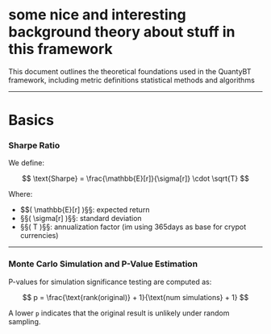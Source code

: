 # some nice and interesting background theory about stuff in this framework

This document outlines the theoretical foundations used in the QuantyBT framework, including metric definitions statistical methods and algorithms

---

# Basics
### Sharpe Ratio

We define:

$$
\text{Sharpe} = \frac{\mathbb{E}[r]}{\sigma[r]} \cdot \sqrt{T}
$$

Where:

- $$\( \mathbb{E}[r] \)§§: expected return  
- §§\( \sigma[r] \)§§: standard deviation  
- §§\( T \)§§: annualization factor (im using 365days as base for crypot currencies)

---















### Monte Carlo Simulation and P-Value Estimation

P-values for simulation significance testing are computed as:

$$
p = \frac{\text{rank(original)} + 1}{\text{num simulations} + 1}
$$

A lower `p` indicates that the original result is unlikely under random sampling.
